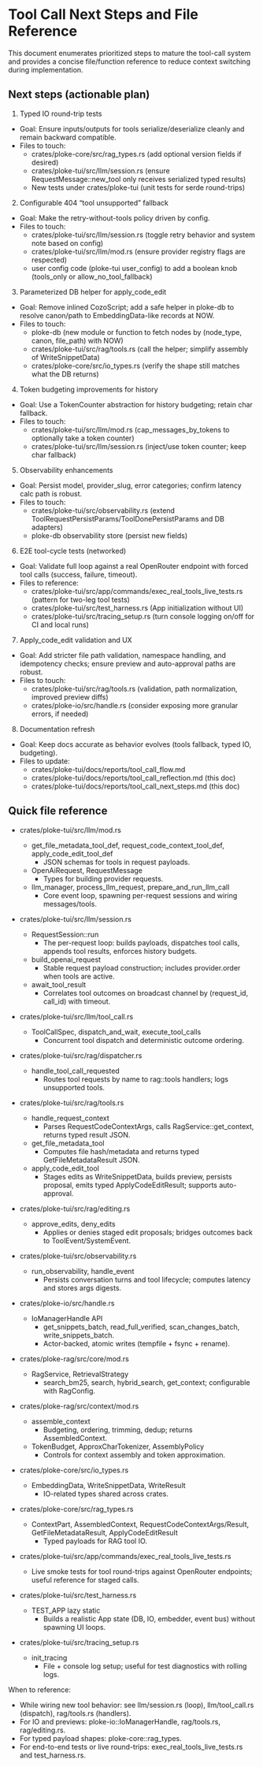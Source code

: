 # Tool Call Next Steps and File Reference

This document enumerates prioritized steps to mature the tool-call system and provides a concise file/function reference to reduce context switching during implementation.

## Next steps (actionable plan)

1) Typed IO round-trip tests
- Goal: Ensure inputs/outputs for tools serialize/deserialize cleanly and remain backward compatible.
- Files to touch:
  - crates/ploke-core/src/rag_types.rs (add optional version fields if desired)
  - crates/ploke-tui/src/llm/session.rs (ensure RequestMessage::new_tool only receives serialized typed results)
  - New tests under crates/ploke-tui (unit tests for serde round-trips)

2) Configurable 404 “tool unsupported” fallback
- Goal: Make the retry-without-tools policy driven by config.
- Files to touch:
  - crates/ploke-tui/src/llm/session.rs (toggle retry behavior and system note based on config)
  - crates/ploke-tui/src/llm/mod.rs (ensure provider registry flags are respected)
  - user config code (ploke-tui user_config) to add a boolean knob (tools_only or allow_no_tool_fallback)

3) Parameterized DB helper for apply_code_edit
- Goal: Remove inlined CozoScript; add a safe helper in ploke-db to resolve canon/path to EmbeddingData-like records at NOW.
- Files to touch:
  - ploke-db (new module or function to fetch nodes by (node_type, canon, file_path) with NOW)
  - crates/ploke-tui/src/rag/tools.rs (call the helper; simplify assembly of WriteSnippetData)
  - crates/ploke-core/src/io_types.rs (verify the shape still matches what the DB returns)

4) Token budgeting improvements for history
- Goal: Use a TokenCounter abstraction for history budgeting; retain char fallback.
- Files to touch:
  - crates/ploke-tui/src/llm/mod.rs (cap_messages_by_tokens to optionally take a token counter)
  - crates/ploke-tui/src/llm/session.rs (inject/use token counter; keep char fallback)

5) Observability enhancements
- Goal: Persist model, provider_slug, error categories; confirm latency calc path is robust.
- Files to touch:
  - crates/ploke-tui/src/observability.rs (extend ToolRequestPersistParams/ToolDonePersistParams and DB adapters)
  - ploke-db observability store (persist new fields)

6) E2E tool-cycle tests (networked)
- Goal: Validate full loop against a real OpenRouter endpoint with forced tool calls (success, failure, timeout).
- Files to reference:
  - crates/ploke-tui/src/app/commands/exec_real_tools_live_tests.rs (pattern for two-leg tool tests)
  - crates/ploke-tui/src/test_harness.rs (App initialization without UI)
  - crates/ploke-tui/src/tracing_setup.rs (turn console logging on/off for CI and local runs)

7) Apply_code_edit validation and UX
- Goal: Add stricter file path validation, namespace handling, and idempotency checks; ensure preview and auto-approval paths are robust.
- Files to touch:
  - crates/ploke-tui/src/rag/tools.rs (validation, path normalization, improved preview diffs)
  - crates/ploke-io/src/handle.rs (consider exposing more granular errors, if needed)

8) Documentation refresh
- Goal: Keep docs accurate as behavior evolves (tools fallback, typed IO, budgeting).
- Files to update:
  - crates/ploke-tui/docs/reports/tool_call_flow.md
  - crates/ploke-tui/docs/reports/tool_call_reflection.md (this doc)
  - crates/ploke-tui/docs/reports/tool_call_next_steps.md (this doc)

## Quick file reference

- crates/ploke-tui/src/llm/mod.rs
  - get_file_metadata_tool_def, request_code_context_tool_def, apply_code_edit_tool_def
    - JSON schemas for tools in request payloads.
  - OpenAiRequest, RequestMessage
    - Types for building provider requests.
  - llm_manager, process_llm_request, prepare_and_run_llm_call
    - Core event loop, spawning per-request sessions and wiring messages/tools.

- crates/ploke-tui/src/llm/session.rs
  - RequestSession::run
    - The per-request loop: builds payloads, dispatches tool calls, appends tool results, enforces history budgets.
  - build_openai_request
    - Stable request payload construction; includes provider.order when tools are active.
  - await_tool_result
    - Correlates tool outcomes on broadcast channel by (request_id, call_id) with timeout.

- crates/ploke-tui/src/llm/tool_call.rs
  - ToolCallSpec, dispatch_and_wait, execute_tool_calls
    - Concurrent tool dispatch and deterministic outcome ordering.

- crates/ploke-tui/src/rag/dispatcher.rs
  - handle_tool_call_requested
    - Routes tool requests by name to rag::tools handlers; logs unsupported tools.

- crates/ploke-tui/src/rag/tools.rs
  - handle_request_context
    - Parses RequestCodeContextArgs, calls RagService::get_context, returns typed result JSON.
  - get_file_metadata_tool
    - Computes file hash/metadata and returns typed GetFileMetadataResult JSON.
  - apply_code_edit_tool
    - Stages edits as WriteSnippetData, builds preview, persists proposal, emits typed ApplyCodeEditResult; supports auto-approval.

- crates/ploke-tui/src/rag/editing.rs
  - approve_edits, deny_edits
    - Applies or denies staged edit proposals; bridges outcomes back to ToolEvent/SystemEvent.

- crates/ploke-tui/src/observability.rs
  - run_observability, handle_event
    - Persists conversation turns and tool lifecycle; computes latency and stores args digests.

- crates/ploke-io/src/handle.rs
  - IoManagerHandle API
    - get_snippets_batch, read_full_verified, scan_changes_batch, write_snippets_batch.
    - Actor-backed, atomic writes (tempfile + fsync + rename).

- crates/ploke-rag/src/core/mod.rs
  - RagService, RetrievalStrategy
    - search_bm25, search, hybrid_search, get_context; configurable with RagConfig.

- crates/ploke-rag/src/context/mod.rs
  - assemble_context
    - Budgeting, ordering, trimming, dedup; returns AssembledContext.
  - TokenBudget, ApproxCharTokenizer, AssemblyPolicy
    - Controls for context assembly and token approximation.

- crates/ploke-core/src/io_types.rs
  - EmbeddingData, WriteSnippetData, WriteResult
    - IO-related types shared across crates.

- crates/ploke-core/src/rag_types.rs
  - ContextPart, AssembledContext, RequestCodeContextArgs/Result, GetFileMetadataResult, ApplyCodeEditResult
    - Typed payloads for RAG tool IO.

- crates/ploke-tui/src/app/commands/exec_real_tools_live_tests.rs
  - Live smoke tests for tool round-trips against OpenRouter endpoints; useful reference for staged calls.

- crates/ploke-tui/src/test_harness.rs
  - TEST_APP lazy static
    - Builds a realistic App state (DB, IO, embedder, event bus) without spawning UI loops.

- crates/ploke-tui/src/tracing_setup.rs
  - init_tracing
    - File + console log setup; useful for test diagnostics with rolling logs.

When to reference:
- While wiring new tool behavior: see llm/session.rs (loop), llm/tool_call.rs (dispatch), rag/tools.rs (handlers).
- For IO and previews: ploke-io::IoManagerHandle, rag/tools.rs, rag/editing.rs.
- For typed payload shapes: ploke-core::rag_types.
- For end-to-end tests or live round-trips: exec_real_tools_live_tests.rs and test_harness.rs.
